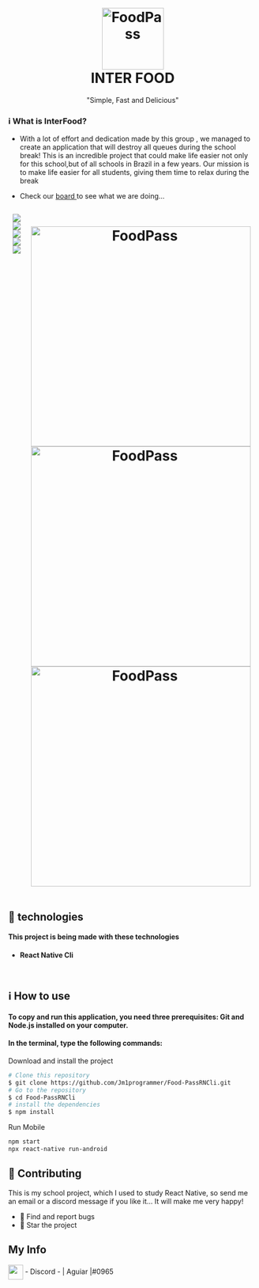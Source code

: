 


<h1 align="center" >
  <br>
  <img src="https://media.discordapp.net/attachments/955093666807054386/1037093558877966416/image.png" alt="FoodPass"  height="125" width="125" >
  <br>
   INTER FOOD 
</h1>

  <p align='center'> "Simple, Fast and Delicious" </p>



 ### ℹ️ What is InterFood? 
 <ul>
 <li>
With a lot of effort and dedication made by this group , we managed to create an application that will destroy all queues during the school break! This is an incredible project that could make life easier not only for this school,but of all schools in Brazil in a few years. Our mission is to make life easier for all students, giving them time to relax during the break 
</li>
<li>
  <p > 
  Check our
  <a href="https://github.com/users/Jm1programmer/projects/2">
    board
  </a>
  to see what we are doing...
</p>

</li>
</ul>
<div style="display: flex"  align='center'>

  
  <p align="center"> 
  <a href="https://discord.gg/BUuSDv7V">
    <img src="https://img.shields.io/discord/1037098420873216081?color=%237289DA&label=InterFood&logo=discord&logoColor=white" ></a>
     <img src="https://img.shields.io/badge/progress-30%25-red" >
       <img src="https://img.shields.io/github/commit-activity/m/Jm1programmer/Food-PassRNCli?color=informational&logo=Android" >
       <img src="https://img.shields.io/github/last-commit/Jm1programmer/Food-PassRNCli?color=blueviolet&logo=React" >
      <img src="https://img.shields.io/github/stars/Jm1programmer/Food-PassRNCli?style=social" >
 
    
  
</p>

<h1 align="center" >
 <img src="https://user-images.githubusercontent.com/89549484/199341964-9085467d-534f-42ee-b41c-51e6b3bab9b7.gif" alt="FoodPass"  height="445"  >
 <img src="https://user-images.githubusercontent.com/89549484/199341973-20755377-7bd3-4aa9-bee6-2ad432a286c8.gif" alt="FoodPass"  height="445"  >
 <img src="https://user-images.githubusercontent.com/89549484/199341981-dadff380-5c46-4b34-adce-8d43692e39e2.gif" alt="FoodPass"  height="445" >


  
</h1>
<br>




</div>

<h2>🚀 technologies </h2>
<h4>This project is being made with these technologies <h4>
<ul>
<li> React Native Cli </li>
</ul>
<br>
<h2> ℹ️ How to use </h2>
<h4>To copy and run this application, you need three prerequisites: Git and Node.js installed on your computer. <h4>

<h4>In the terminal, type the following commands: </h4>
Download and install the project

```bash
# Clone this repository
$ git clone https://github.com/Jm1programmer/Food-PassRNCli.git
# Go to the repository
$ cd Food-PassRNCli
# install the dependencies
$ npm install
```


Run Mobile

```bash
npm start
npx react-native run-android
```

<h2>🫵 Contributing </h2>
  This is my school project, which I used to study React Native, so send me an email or a discord message if you like it... It will make me very happy!
  <br>
<ul>
<li> 🐞 Find and report bugs </li>
<li> 🌟 Star the project </li>
</ul>
 
 ## My Info
 <img height="30em" align="center"  src="https://media.discordapp.net/attachments/955093666807054386/1021046330078011432/discord-logo-4-1.png?width=533&height=533" /> - Discord - | Aguiar |#0965
 
